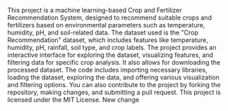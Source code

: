 This project is a machine learning-based Crop and Fertilizer Recommendation System, designed to recommend suitable crops and fertilizers based on environmental parameters such as temperature, humidity, pH, and soil-related data. The dataset used is the "Crop Recommendation" dataset, which includes features like temperature, humidity, pH, rainfall, soil type, and crop labels. The project provides an interactive interface for exploring the dataset, visualizing features, and filtering data for specific crop analysis. It also allows for downloading the processed dataset. The code includes importing necessary libraries, loading the dataset, exploring the data, and offering various visualization and filtering options. You can also contribute to the project by forking the repository, making changes, and submitting a pull request. This project is licensed under the MIT License.
N e w   c h a n g e  
 